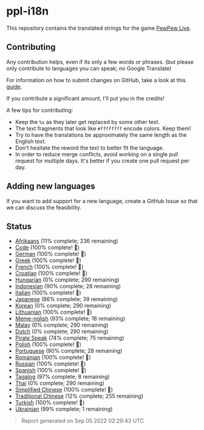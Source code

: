 [//]: # "This file is automatically generated by generate_readme.py"
# ppl-i18n
This repository contains the translated strings for the game [PewPew Live](https://pewpew.live).
## Contributing
Any contribution helps, even if its only a few words or phrases.
(but please only contribute to languages you can speak; no Google Translate)

For information on how to submit changes on GitHub, take a look at this [guide](https://docs.github.com/en/free-pro-team@latest/github/managing-files-in-a-repository/editing-files-in-another-users-repository).

If you contribute a significant amount, I'll put you in the credits!

A few tips for contributing:
* Keep the `%s` as they later get replaced by some other text.
* The text fragments that look like `#ffffffff` encode colors. Keep them!
* Try to have the translations be approximately the same length as the English text.
* Don't hesitate the reword the text to better fit the language.
* In order to reduce merge conflicts, avoid working on a single pull request for multiple days. It's better if you create one pull request per day.
## Adding new languages
If you want to add support for a new language, create a GitHub Issue so that we can discuss
the feasibility.
## Status
* [Afrikaans](/translations/afr.po) (11% complete; 236 remaining)
* [Code](/translations/code.po) (100% complete! 🎉)
* [German](/translations/deu.po) (100% complete! 🎉)
* [Greek](/translations/gre.po) (100% complete! 🎉)
* [French](/translations/fra.po) (100% complete! 🎉)
* [Croatian](/translations/hrv.po) (100% complete! 🎉)
* [Hungarian](/translations/hun.po) (0% complete; 290 remaining)
* [Indonesian](/translations/ind.po) (90% complete; 28 remaining)
* [Italian](/translations/ita.po) (100% complete! 🎉)
* [Japanese](/translations/jpn.po) (86% complete; 39 remaining)
* [Korean](/translations/kor.po) (0% complete; 290 remaining)
* [Lithuanian](/translations/lit.po) (100% complete! 🎉)
* [Meme-nglish](/translations/meme.po) (93% complete; 18 remaining)
* [Malay](/translations/msa.po) (0% complete; 290 remaining)
* [Dutch](/translations/nld.po) (0% complete; 290 remaining)
* [Pirate Speak](/translations/pirate.po) (74% complete; 75 remaining)
* [Polish](/translations/pol.po) (100% complete! 🎉)
* [Portuguese](/translations/por.po) (90% complete; 28 remaining)
* [Romanian](/translations/ron.po) (100% complete! 🎉)
* [Russian](/translations/rus.po) (100% complete! 🎉)
* [Spanish](/translations/spa.po) (100% complete! 🎉)
* [Tagalog](/translations/tgl.po) (97% complete; 8 remaining)
* [Thai](/translations/tha.po) (0% complete; 290 remaining)
* [Simplified Chinese](/translations/chs.po) (100% complete! 🎉)
* [Traditional Chinese](/translations/cht.po) (12% complete; 255 remaining)
* [Turkish](/translations/tur.po) (100% complete! 🎉)
* [Ukrainian](/translations/ukr.po) (99% complete; 1 remaining)
> Report generated on Sep 05 2022 02:29:43 UTC